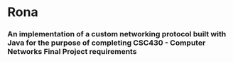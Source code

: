 # Rona
### An implementation of a custom networking protocol built with Java for the purpose of completing CSC430 - Computer Networks Final Project requirements
